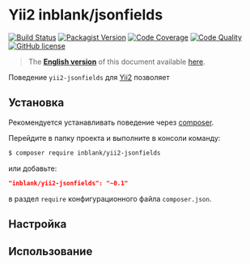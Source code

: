 # Yii2 inblank/jsonfields

[![Build Status](https://img.shields.io/travis/inblank/yii2-jsonfields/master.svg?style=flat-square)](https://travis-ci.org/inblank/yii2-jsonfields)
[![Packagist Version](https://img.shields.io/packagist/v/inblank/yii2-jsonfields.svg?style=flat-square)](https://packagist.org/packages/inblank/yii2-jsonfields)
[![Code Coverage](https://img.shields.io/scrutinizer/coverage/g/inblank/yii2-jsonfields/master.svg?style=flat-square)](https://scrutinizer-ci.com/g/inblank/yii2-jsonfields/?branch=master)
[![Code Quality](https://img.shields.io/scrutinizer/g/inblank/yii2-jsonfields/master.svg?style=flat-square)](https://scrutinizer-ci.com/g/inblank/yii2-jsonfields/?branch=master)
[![GitHub license](https://img.shields.io/badge/license-MIT-blue.svg?style=flat-square)](https://raw.githubusercontent.com/inblank/yii2-jsonfields/master/LICENSE)

> The **[English version](https://github.com/inblank/yii2-jsonfields/blob/master/README.md)** of this document available [here](https://github.com/inblank/yii2-jsonfields/blob/master/README.md).

Поведение `yii2-jsonfields` для [Yii2](http://www.yiiframework.com/) позволяет

## Установка

Рекомендуется устанавливать поведение через [composer](http://getcomposer.org/download/).

Перейдите в папку проекта и выполните в консоли команду:

```bash
$ composer require inblank/yii2-jsonfields
```

или добавьте:

```json
"inblank/yii2-jsonfields": "~0.1"
```

в раздел `require` конфигурационного файла `composer.json`.


## Настройка

## Использование
